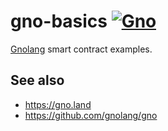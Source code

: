 # gno-basics [![Gno](https://github.com/moul/gno-basics/actions/workflows/gno.yml/badge.svg)](https://github.com/moul/gno-basics/actions/workflows/gno.yml)

[Gnolang](https://github.com/gnolang/gno) smart contract examples.

## See also

* https://gno.land
* https://github.com/gnolang/gno
